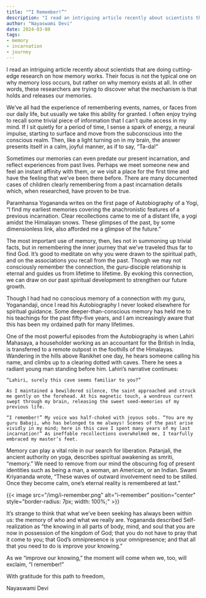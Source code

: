 ```yaml
---
title: "“I Remember!”"
description: "I read an intriguing article recently about scientists that are doing cutting-edge research on how memory works. Their focus is not the typical one on why memory loss occurs, but rather on why memory exists at all. In other words, these researchers are trying to discover what the mechanism is that holds and releases our memories."
author: "Nayaswami Devi"
date: 2024-03-08
tags:
- memory
- incarnation
- journey
---
```


I read an intriguing article recently about scientists that are doing cutting-edge research on how memory works. Their focus is not the typical one on why memory loss occurs, but rather on why memory exists at all. In other words, these researchers are trying to discover what the mechanism is that holds and releases our memories.

We’ve all had the experience of remembering events, names, or faces from our daily life, but usually we take this ability for granted. I often enjoy trying to recall some trivial piece of information that I can’t quite access in my mind. If I sit quietly for a period of time, I sense a spark of energy, a neural impulse, starting to surface and move from the subconscious into the conscious realm. Then, like a light turning on in my brain, the answer presents itself in a calm, joyful manner, as if to say, “Ta-da!”

Sometimes our memories can even predate our present incarnation, and reflect experiences from past lives. Perhaps we meet someone new and feel an instant affinity with them, or we visit a place for the first time and have the feeling that we’ve been there before. There are many documented cases of children clearly remembering from a past incarnation details which, when researched, have proven to be true.

Paramhansa Yogananda writes on the first page of Autobiography of a Yogi, “I find my earliest memories covering the anachronistic features of a previous incarnation. Clear recollections came to me of a distant life, a yogi amidst the Himalayan snows. These glimpses of the past, by some dimensionless link, also afforded me a glimpse of the future.”

The most important use of memory, then, lies not in summoning up trivial facts, but in remembering the inner journey that we’ve traveled thus far to find God. It’s good to meditate on why you were drawn to the spiritual path, and on the associations you recall from the past. Though we may not consciously remember the connection, the guru-disciple relationship is eternal and guides us from lifetime to lifetime. By evoking this connection, we can draw on our past spiritual development to strengthen our future growth.

Though I had had no conscious memory of a connection with my guru, Yoganandaji, once I read his Autobiography I never looked elsewhere for spiritual guidance. Some deeper-than-conscious memory has held me to his teachings for the past fifty-five years, and I am increasingly aware that this has been my ordained path for many lifetimes.

One of the most powerful episodes from the Autobiography is when Lahiri Mahasaya, a householder working as an accountant for the British in India, is transferred to a remote outpost in the foothills of the Himalayas. Wandering in the hills above Ranikhet one day, he hears someone calling his name, and climbs up to a clearing dotted with caves. There he sees a radiant young man standing before him. Lahiri’s narrative continues:

```
“Lahiri, surely this cave seems familiar to you?”

As I maintained a bewildered silence, the saint approached and struck me gently on the forehead. At his magnetic touch, a wondrous current swept through my brain, releasing the sweet seed-memories of my previous life.

“I remember!” My voice was half-choked with joyous sobs. “You are my guru Babaji, who has belonged to me always! Scenes of the past arise vividly in my mind; here in this cave I spent many years of my last incarnation!” As ineffable recollections overwhelmed me, I tearfully embraced my master’s feet.
```

Memory can play a vital role in our search for liberation. Patanjali, the ancient authority on yoga, describes spiritual awakening as smriti, “memory.” We need to remove from our mind the obscuring fog of present identities such as being a man, a woman, an American, or an Indian. Swami Kriyananda wrote, “These waves of outward involvement need to be stilled. Once they become calm, one’s eternal reality is remembered at last.”

{{< image src="/img/i-remember.png" alt="i-remember" position="center" style="border-radius: 7px; width: 100%;" >}}

It’s strange to think that what we’ve been seeking has always been within us: the memory of who and what we really are. Yogananda described Self-realization as “the knowing in all parts of body, mind, and soul that you are now in possession of the kingdom of God; that you do not have to pray that it come to you; that God’s omnipresence is your omnipresence; and that all that you need to do is improve your knowing.”

As we “improve our knowing,” the moment will come when we, too, will exclaim, “I remember!”

With gratitude for this path to freedom,

Nayaswami Devi
